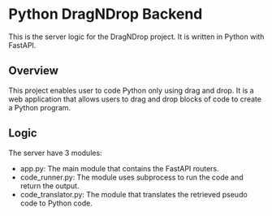 # Python DragNDrop Backend
This is the server logic for the DragNDrop project. It is written in Python with FastAPI.

## Overview
This project enables user to code Python only using drag and drop. It is a web application that allows users to drag and drop blocks of code to create a Python program.

## Logic
The server have 3 modules:
- app.py: The main module that contains the FastAPI routers.
- code_runner.py: The module uses subprocess to run the code and return the output.
- code_translator.py: The module that translates the retrieved pseudo code to Python code.